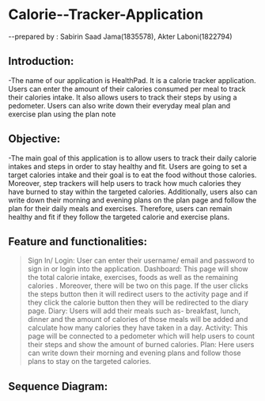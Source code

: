 # Calorie--Tracker-Application
--prepared by : Sabirin Saad Jama(1835578), Akter Laboni(1822794)


## Introduction: 
-The name of our application is HealthPad. It is a calorie tracker application. Users can enter the amount of their calories consumed per meal to track their calories intake.
It also allows users to track their steps by using a pedometer. Users can also write down their everyday meal plan and exercise plan using the plan note

## Objective:
-The main goal of this application is to allow users to track their daily calorie intakes and steps in order to stay healthy and fit. Users are going to set a target calories intake and their goal is to eat the food without those calories. Moreover, step trackers will help users to track how much calories they have burned to stay within the targeted calories. Additionally, users also can write down their morning and evening plans on the plan page and follow the plan for their daily meals and exercises. Therefore, users can remain healthy and fit if they follow the targeted calorie and exercise plans. 

## Feature and functionalities:
>	Sign In/ Login: User can enter their username/ email and password to sign in or login into the application. 
> Dashboard: This page will show the total calorie intake, exercises, foods as well as the remaining calories . Moreover, there will be two on this page. If the user clicks the steps button then it will redirect users to the activity page and if they click the calorie button then they will be redirected to the diary page. 
>	Diary: Users will add their meals such as- breakfast, lunch, dinner and the amount of calories of those meals will be added and calculate how many calories  they have taken in a day. 
>Activity: This page will be connected to a pedometer which will help users to count their steps and show the amount of burned calories. 
>	Plan: Here users can write down their morning and evening plans and follow those plans to stay on the targeted calories. 

## Sequence Diagram:
